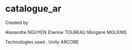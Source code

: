 # catalogue_ar

Created by 

Alexandre NGUYEN
Etienne TOUREAU
Morgane MOLEINS

Technologies used :
Unity
ARCORE